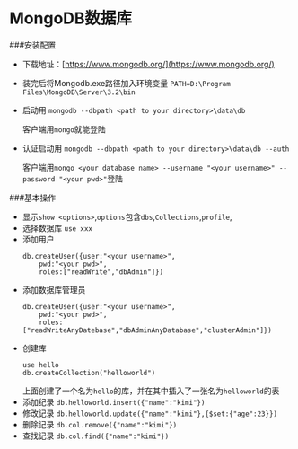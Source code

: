 MongoDB数据库
==
###安装配置
+ 下载地址：[https://www.mongodb.org/](https://www.mongodb.org/)
+ 装完后将Mongodb.exe路径加入环境变量 `PATH=D:\Program Files\MongoDB\Server\3.2\bin`

+ 启动用 `mongodb --dbpath <path to your directory>\data\db`

  客户端用`mongo`就能登陆

+ 认证启动用 `mongodb --dbpath <path to your directory>\data\db --auth`

  客户端用`mongo <your database name> --username "<your username>" --password "<your pwd>"`登陆

###基本操作
+ 显示`show <options>`,`options`包含`dbs`,`Collections`,`profile`,
+ 选择数据库 `use xxx`
+ 添加用户
  ```
  db.createUser({user:"<your username>",
      pwd:"<your pwd>",
      roles:["readWrite","dbAdmin"]})
  ```
+ 添加数据库管理员
  ```
  db.createUser({user:"<your username>",
      pwd:"<your pwd>",
      roles:["readWriteAnyDatebase","dbAdminAnyDatabase","clusterAdmin"]})
  ```
+ 创建库
  ```
  use hello
  db.createCollection("helloworld")
  ```
  上面创建了一个名为`hello`的库，并在其中插入了一张名为`helloworld`的表
+ 添加纪录 `db.helloworld.insert({"name":"kimi"})`
+ 修改记录 `db.helloworld.update({"name":"kimi"},{$set:{"age":23}})`
+ 删除记录 `db.col.remove({"name":"kimi"})`
+ 查找记录 `db.col.find({"name":"kimi"})`
